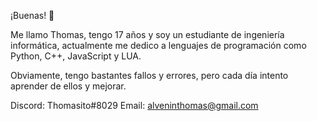 ¡Buenas! 👋

Me llamo Thomas, tengo 17 años y soy un estudiante de ingeniería informática, actualmente me dedico a
lenguajes de programación como Python, C++, JavaScript y LUA.

Obviamente, tengo bastantes fallos y errores, pero cada día intento aprender de ellos y mejorar.

Discord: Thomasito#8029
Email: alveninthomas@gmail.com
